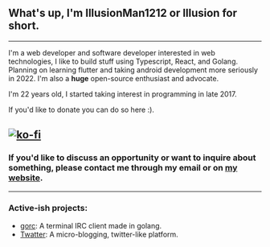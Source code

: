 ## What's up, I'm IllusionMan1212 or Illusion for short.
---
I'm a web developer and software developer interested in web technologies, I like to build stuff using Typescript, React, and Golang. Planning on learning flutter and taking android development more seriously in 2022.
I'm also a **huge** open-source enthusiast and advocate.

I'm 22 years old, I started taking interest in programming in late 2017.

If you'd like to donate you can do so here :).

[![ko-fi](https://www.ko-fi.com/img/githubbutton_sm.svg)](https://ko-fi.com/T6T22YXTW)
---
### If you'd like to discuss an opportunity or want to inquire about something, please contact me through my email or on [my website](https://illusionman1212.tech/contact).
---
### Active-ish projects:
- [gorc](https://github.com/illusionman1212/gorc): A terminal IRC client made in golang.
- [Twatter](https://github.com/illusionman1212/twatter-react): A micro-blogging, twitter-like platform.
